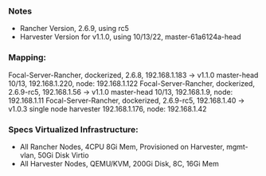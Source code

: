 ### Notes

- Rancher Version, 2.6.9, using rc5
- Harvester Version for v1.1.0, using 10/13/22, master-61a6124a-head


### Mapping:
Focal-Server-Rancher, dockerized, 2.6.8, 192.168.1.183 -> v1.1.0 master-head 10/13, 192.168.1.220, node: 192.168.1.122
Focal-Server-Rancher, dockerized, 2.6.9-rc5, 192.168.1.56 -> v1.1.0 master-head 10/13, 192.168.1.9, node: 192.168.1.11 
Focal-Server-Rancher, dockerized, 2.6.9-rc5, 192.168.1.40 -> v1.0.3 single node harvester 192.168.1.176, node: 192.168.1.42


### Specs Virtualized Infrastructure:
- All Rancher Nodes, 4CPU 8Gi Mem, Provisioned on Harvester, mgmt-vlan, 50Gi Disk Virtio
- All Harvester Nodes, QEMU/KVM, 200Gi Disk, 8C, 16Gi Mem
